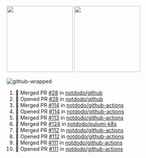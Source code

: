 <a href="https://github.com/notdodo"><img src="https://github-readme-stats.vercel.app/api?username=notdodo&count_private=true&theme=dark" height="180" /></a> <a href="https://github.com/notdodo"><img src="https://github-readme-stats.vercel.app/api/top-langs/?username=notdodo&langs_count=8&theme=dark&hide=tex,java,html,css&layout=compact" height="180" /></a>

![github-wrapped](https://github.com/notdodo/notdodo/assets/6991986/fb310ed4-7b6b-48dd-a447-4c85e6000edb)

<!--START_SECTION:activity-->
1. 🎉 Merged PR [#28](https://github.com/notdodo/github/pull/28) in [notdodo/github](https://github.com/notdodo/github)
2. 💪 Opened PR [#28](https://github.com/notdodo/github/pull/28) in [notdodo/github](https://github.com/notdodo/github)
3. 🎉 Merged PR [#114](https://github.com/notdodo/github-actions/pull/114) in [notdodo/github-actions](https://github.com/notdodo/github-actions)
4. 💪 Opened PR [#114](https://github.com/notdodo/github-actions/pull/114) in [notdodo/github-actions](https://github.com/notdodo/github-actions)
5. 🎉 Merged PR [#113](https://github.com/notdodo/github-actions/pull/113) in [notdodo/github-actions](https://github.com/notdodo/github-actions)
6. 🎉 Merged PR [#124](https://github.com/notdodo/pulumi-k8s/pull/124) in [notdodo/pulumi-k8s](https://github.com/notdodo/pulumi-k8s)
7. 🎉 Merged PR [#112](https://github.com/notdodo/github-actions/pull/112) in [notdodo/github-actions](https://github.com/notdodo/github-actions)
8. 💪 Opened PR [#112](https://github.com/notdodo/github-actions/pull/112) in [notdodo/github-actions](https://github.com/notdodo/github-actions)
9. 🎉 Merged PR [#111](https://github.com/notdodo/github-actions/pull/111) in [notdodo/github-actions](https://github.com/notdodo/github-actions)
10. 💪 Opened PR [#111](https://github.com/notdodo/github-actions/pull/111) in [notdodo/github-actions](https://github.com/notdodo/github-actions)
<!--END_SECTION:activity-->
